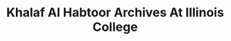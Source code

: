 ---
layout: repo
title: "Khalaf Al Habtoor Archives At Illinois College"
id: 15917
permalink: repos/15917/
---